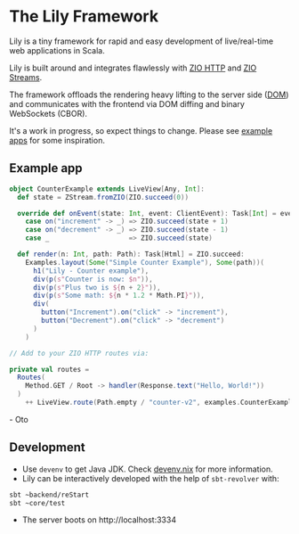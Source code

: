 # The Lily Framework

Lily is a tiny framework for rapid and easy development of live/real-time web applications in Scala.

Lily is built around and integrates flawlessly with [ZIO HTTP][ZIO-HTTP] and [ZIO Streams][ZIO-STREAMS]. 

The framework offloads the rendering heavy lifting to the server side ([DOM]) and communicates with the frontend via DOM diffing and binary WebSockets (CBOR).

It's a work in progress, so expect things to change. Please see [example apps][examples] for some inspiration.


## Example app

```scala 3
object CounterExample extends LiveView[Any, Int]:
  def state = ZStream.fromZIO(ZIO.succeed(0))

  override def onEvent(state: Int, event: ClientEvent): Task[Int] = event match
    case on("increment" -> _) => ZIO.succeed(state + 1)
    case on("decrement" -> _) => ZIO.succeed(state - 1)
    case _                    => ZIO.succeed(state)

  def render(n: Int, path: Path): Task[Html] = ZIO.succeed:
    Examples.layout(Some("Simple Counter Example"), Some(path))(
      h1("Lily - Counter example"),
      div(p(s"Counter is now: $n")),
      div(p(s"Plus two is ${n + 2}")),
      div(p(s"Some math: ${n * 1.2 * Math.PI}")),
      div(
        button("Increment").on("click" -> "increment"),
        button("Decrement").on("click" -> "decrement")
      )
    )

// Add to your ZIO HTTP routes via:

private val routes =
  Routes(
    Method.GET / Root -> handler(Response.text("Hello, World!"))
  )
    ++ LiveView.route(Path.empty / "counter-v2", examples.CounterExample)
```

\- Oto

## Development

- Use `devenv` to get Java JDK. Check [devenv.nix](./devenv.nix) for more information.
- Lily can be interactively developed with the help of `sbt-revolver` with:

 ```bash
 sbt ~backend/reStart
 sbt ~core/test
 ```

- The server boots on http://localhost:3334

[LiveView]: https://hexdocs.pm/phoenix_live_view/Phoenix.LiveView.html
[ZIO-HTTP]: https://zio.dev/zio-http/
[ZIO-STREAMS]: https://zio.dev/reference/stream/
[examples]: https://github.com/otobrglez/lily/tree/master/backend/src/main/scala/dev/lily/examples
[DOM]: https://developer.mozilla.org/en-US/docs/Web/API/Document_Object_Model
